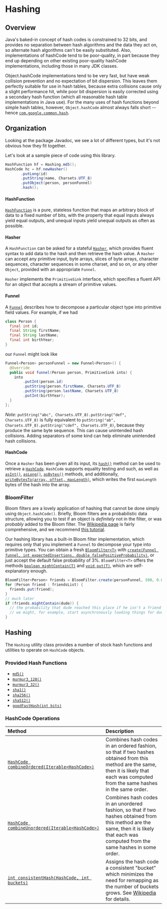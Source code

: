# Hashing

## Overview

Java's baked-in concept of hash codes is constrained to 32 bits, and provides no
separation between hash algorithms and the data they act on, so alternate hash
algorithms can't be easily substituted. Also, implementations of hashCode tend
to be poor-quality, in part because they end up depending on other existing
poor-quality hashCode implementations, including those in many JDK classes.

Object.hashCode implementations tend to be very fast, but have weak collision
prevention and no expectation of bit dispersion. This leaves them perfectly
suitable for use in hash tables, because extra collisions cause only a slight
performance hit, while poor bit dispersion is easily corrected using a secondary
hash function (which all reasonable hash table implementations in Java use). For
the many uses of hash functions beyond simple hash tables, however,
`Object.hashCode` almost always falls short -- hence [`com.google.common.hash`].

## Organization

Looking at the package Javadoc, we see a lot of different types, but it's not
obvious how they fit together.

Let's look at a sample piece of code using this library.

``` java
HashFunction hf = Hashing.md5();
HashCode hc = hf.newHasher()
       .putLong(id)
       .putString(name, Charsets.UTF_8)
       .putObject(person, personFunnel)
       .hash();
```

#### HashFunction

[`HashFunction`] is a pure, stateless function that maps an arbitrary block of
data to a fixed number of bits, with the property that equal inputs always yield
equal outputs, and unequal inputs yield unequal outputs as often as possible.

#### Hasher

A `HashFunction` can be asked for a stateful [`Hasher`], which provides fluent
syntax to add data to the hash and then retrieve the hash value. A `Hasher` can
accept any primitive input, byte arrays, slices of byte arrays, character
sequences, character sequences in some charset, and so on, or any other
`Object`, provided with an appropriate `Funnel`.

`Hasher` implements the `PrimitiveSink` interface, which specifies a fluent API
for an object that accepts a stream of primitive values.

#### Funnel

A [`Funnel`] describes how to decompose a particular object type into primitive
field values. For example, if we had

``` java
class Person {
  final int id;
  final String firstName;
  final String lastName;
  final int birthYear;
}
```

our `Funnel` might look like

``` java
Funnel<Person> personFunnel = new Funnel<Person>() {
  @Override
  public void funnel(Person person, PrimitiveSink into) {
    into
        .putInt(person.id)
        .putString(person.firstName, Charsets.UTF_8)
        .putString(person.lastName, Charsets.UTF_8)
        .putInt(birthYear);
  }
};
```

_Note:_ `putString("abc", Charsets.UTF_8).putString("def", Charsets.UTF_8)` is
fully equivalent to `putString("ab", Charsets.UTF_8).putString("cdef",
Charsets.UTF_8)`, because they produce the same byte sequence. This can cause
unintended hash collisions. Adding separators of some kind can help eliminate
unintended hash collisions.

#### HashCode

Once a `Hasher` has been given all its input, its [`hash()`] method can be used
to retrieve a [`HashCode`]. `HashCode` supports equality testing and such, as
well as [`asInt()`], [`asLong()`], [`asBytes()`] methods, and additionally,
[`writeBytesTo(array, offset, maxLength)`], which writes the first `maxLength`
bytes of the hash into the array.

### BloomFilter

Bloom filters are a lovely application of hashing that cannot be done simply
using `Object.hashCode()`. Briefly, Bloom filters are a probabilistic data
structure, allowing you to test if an object is _definitely_ not in the filter,
or was _probably_ added to the Bloom filter. The [Wikipedia
page](http://en.wikipedia.org/wiki/Bloom_filter) is fairly comprehensive, and we
recommend [this tutorial](http://llimllib.github.com/bloomfilter-tutorial/).

Our hashing library has a built-in Bloom filter implementation, which requires
only that you implement a `Funnel` to decompose your type into primitive types.
You can obtain a fresh [`BloomFilter<T>`] with [`create(Funnel funnel, int
expectedInsertions, double falsePositiveProbability)`], or just accept the
default false probability of 3%. `BloomFilter<T>` offers the methods [`boolean
mightContain(T)`] and [`void put(T)`], which are self-explanatory enough.

``` java
BloomFilter<Person> friends = BloomFilter.create(personFunnel, 500, 0.01);
for (Person friend : friendsList) {
  friends.put(friend);
}
// much later
if (friends.mightContain(dude)) {
  // the probability that dude reached this place if he isn't a friend is 1%
  // we might, for example, start asynchronously loading things for dude while we do a more expensive exact check
}
```

## Hashing

The `Hashing` utility class provides a number of stock hash functions and
utilities to operate on `HashCode` objects.

### Provided Hash Functions

*   [`md5()`]
*   [`murmur3_128()`]
*   [`murmur3_32()`]
*   [`sha1()`]
*   [`sha256()`]
*   [`sha512()`]
*   [`goodFastHash(int bits)`]

### HashCode Operations

Method                                            | Description
:------------------------------------------------ | :----------
[`HashCode combineOrdered(Iterable<HashCode>)`]   | Combines hash codes in an ordered fashion, so that if two hashes obtained from this method are the same, then it is likely that each was computed from the same hashes in the same order.
[`HashCode combineUnordered(Iterable<HashCode>)`] | Combines hash codes in an unordered fashion, so that if two hashes obtained from this method are the same, then it is likely that each was computed from the same hashes in some order.
[`int consistentHash(HashCode, int buckets)`]     | Assigns the hash code a consistent "bucket" which minimizes the need for remapping as the number of buckets grows. See [Wikipedia](http://en.wikipedia.org/wiki/Consistent_hashing) for details.

[`com.google.common.hash`]: http://google.github.io/guava/releases/snapshot/api/docs/com/google/common/hash/package-summary.html
[`HashFunction`]: http://google.github.io/guava/releases/snapshot/api/docs/com/google/common/hash/HashFunction.html
[`Hasher`]: http://google.github.io/guava/releases/snapshot/api/docs/com/google/common/hash/Hasher.html
[`Funnel`]: http://google.github.io/guava/releases/snapshot/api/docs/com/google/common/hash/Funnel.html
[`hash()`]: http://google.github.io/guava/releases/snapshot/api/docs/com/google/common/hash/Hasher.html#hash--
[`HashCode`]: http://google.github.io/guava/releases/snapshot/api/docs/com/google/common/hash/HashCode.html
[`asInt()`]: http://google.github.io/guava/releases/snapshot/api/docs/com/google/common/hash/HashCode.html#asInt--
[`asLong()`]: http://google.github.io/guava/releases/snapshot/api/docs/com/google/common/hash/HashCode.html#asLong--
[`asBytes()`]: http://google.github.io/guava/releases/snapshot/api/docs/com/google/common/hash/HashCode.html#asBytes--
[`writeBytesTo(array, offset, maxLength)`]: http://google.github.io/guava/releases/snapshot/api/docs/com/google/common/hash/HashCode.html#writeBytesTo-byte[]-int-int-
[`BloomFilter<T>`]: http://google.github.io/guava/releases/snapshot/api/docs/com/google/common/hash/BloomFilter.html
[`create(Funnel funnel, int expectedInsertions, double falsePositiveProbability)`]: http://google.github.io/guava/releases/snapshot/api/docs/com/google/common/hash/BloomFilter.html#create-com.google.common.hash.Funnel-int-double-
[`boolean mightContain(T)`]: http://google.github.io/guava/releases/snapshot/api/docs/com/google/common/hash/BloomFilter.html#mightContain-T-
[`void put(T)`]: http://google.github.io/guava/releases/snapshot/api/docs/com/google/common/hash/BloomFilter.html#put-T-
[`md5()`]: http://google.github.io/guava/releases/snapshot/api/docs/com/google/common/hash/Hashing.html#md5--
[`murmur3_128()`]: http://google.github.io/guava/releases/snapshot/api/docs/com/google/common/hash/Hashing.html#murmur3_128--
[`murmur3_32()`]: http://google.github.io/guava/releases/snapshot/api/docs/com/google/common/hash/Hashing.html#murmur3_32--
[`sha1()`]: http://google.github.io/guava/releases/snapshot/api/docs/com/google/common/hash/Hashing.html#sha1--
[`sha256()`]: http://google.github.io/guava/releases/snapshot/api/docs/com/google/common/hash/Hashing.html#sha256--
[`sha512()`]: http://google.github.io/guava/releases/snapshot/api/docs/com/google/common/hash/Hashing.html#sha512--
[`goodFastHash(int bits)`]: http://google.github.io/guava/releases/snapshot/api/docs/com/google/common/hash/Hashing.html#goodFastHash-int-
[`HashCode combineOrdered(Iterable<HashCode>)`]: http://google.github.io/guava/releases/snapshot/api/docs/com/google/common/hash/Hashing.html#combineOrdered-java.lang.Iterable-
[`HashCode combineUnordered(Iterable<HashCode>)`]: http://google.github.io/guava/releases/snapshot/api/docs/com/google/common/hash/Hashing.html#combineUnordered-java.lang.Iterable-
[`int consistentHash(HashCode, int buckets)`]: http://google.github.io/guava/releases/snapshot/api/docs/com/google/common/hash/Hashing.html#consistentHash-com.google.common.hash.HashCode-int-
